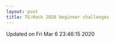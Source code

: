 ```yaml
---
layout: post
title: TG:Hack 2020 beginner challenges
---
```


<!--break-->



Updated on Fri Mar  6 23:46:15 2020
